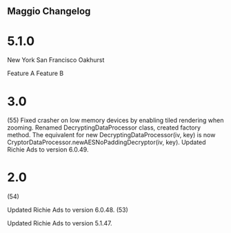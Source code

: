Maggio Changelog
----------------

5.1.0
=======
New York
San Francisco
Oakhurst




Feature A
Feature B

3.0
=====

(55)
Fixed crasher on low memory devices by enabling tiled rendering when zooming.
Renamed DecryptingDataProcessor class, created factory method. The equivalent for new DecryptingDataProcessor(iv, key) is now CryptorDataProcessor.newAESNoPaddingDecryptor(iv, key).
Updated Richie Ads to version 6.0.49.

2.0
====
(54)

Updated Richie Ads to version 6.0.48.
(53)

Updated Richie Ads to version 5.1.47.

